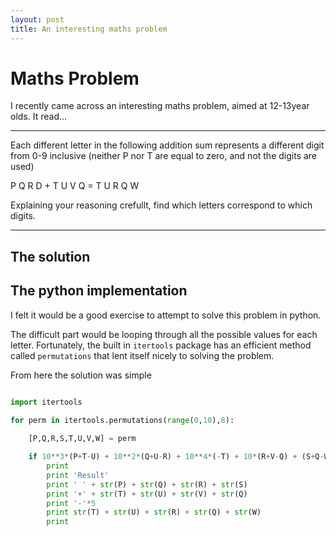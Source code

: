 ```yaml
---
layout: post
title: An interesting maths problem
---
```


# Maths Problem

I recently came across an interesting maths problem, aimed at 12-13year olds. It read...

----------

Each different letter in the following addition sum represents a different digit from 0-9 inclusive (neither P nor T are equal to zero, and not the digits are used)

P Q R D + T U V Q = T U R Q W

Explaining your reasoning crefullt, find which letters correspond to which digits.


--------

## The solution




## The python implementation

I felt it would be a good exercise to attempt to solve this problem in python.

The difficult part would be looping through all the possible values for each letter. Fortunately, the built in `itertools` package has an efficient method called `permutations` that lent itself nicely to solving the problem.

From here the solution was simple

```python

import itertools

for perm in itertools.permutations(range(0,10),8):
		
	[P,Q,R,S,T,U,V,W] = perm

	if 10**3*(P+T-U) + 10**2*(Q+U-R) + 10**4*(-T) + 10*(R+V-Q) + (S+Q-W) == 0 and P*T != 0:
		print
		print 'Result'
		print ' ' + str(P) + str(Q) + str(R) + str(S)
		print '+' + str(T) + str(U) + str(V) + str(Q)
		print '-'*5
		print str(T) + str(U) + str(R) + str(Q) + str(W)
		print 

```
